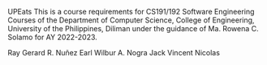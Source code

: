 UPEats
This is a course requirements for CS191/192 Software Engineering Courses of the Department of Computer Science, College of Engineering, University of the Philippines, Diliman under the guidance of Ma. Rowena C. Solamo for AY 2022-2023.


Ray Gerard R. Nuñez
Earl Wilbur A. Nogra
Jack Vincent Nicolas
